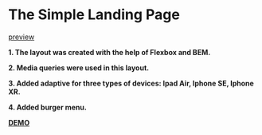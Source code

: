 # The Simple Landing Page #

[preview](https://github.com/nikitalugovskih/landing-page/blob/main/preview.jpg?raw=true)

__1. The layout was created with the help of Flexbox and BEM.__

__2. Media queries were used in this layout.__

__3. Added adaptive for three types of devices: Ipad Air, Iphone SE, Iphone XR.__

__4. Added burger menu.__

__[DEMO](https://nikitalugovskih.github.io/landing-page/ "Необязательная подсказка")__
